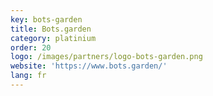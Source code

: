 ```yaml
---
key: bots-garden
title: Bots.garden
category: platinium
order: 20
logo: /images/partners/logo-bots-garden.png
website: 'https://www.bots.garden/'
lang: fr
---
```

